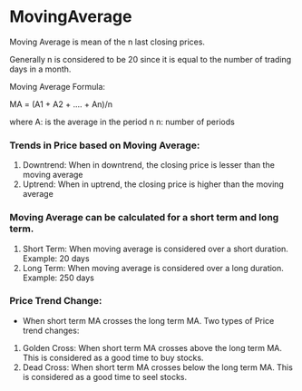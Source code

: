 # MovingAverage

Moving Average is mean of the n last closing prices.

Generally n is considered to be 20 since it is equal to the number of trading days in a month.

Moving Average Formula:

MA = (A1 + A2 + .... + An)/n

where 
A: is the average in the period n
n: number of periods

### Trends in Price based on Moving Average:
1) Downtrend: When in downtrend, the closing price is lesser than the moving average
2) Uptrend: When in uptrend, the closing price is higher than the moving average

### Moving Average can be calculated for a short term and long term.
1) Short Term: When moving average is considered over a short duration. Example: 20 days
2) Long Term: When moving average is considered over a long duration. Example: 250 days

### Price Trend Change: 
 - When short term MA crosses the long term MA.
Two types of Price trend changes:
1) Golden Cross: When short term MA crosses above the long term MA. This is considered as a good time to buy stocks.
2) Dead Cross: When short term MA crosses below the long term MA. This is considered as a good time to seel stocks.
